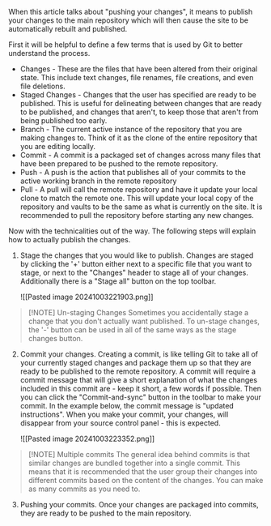 When this article talks about "pushing your changes", it means to publish your changes to the main repository which will then cause the site to be automatically rebuilt and published.

First it will be helpful to define a few terms that is used by Git to better understand the process.
- Changes - These are the files that have been altered from their original state. This include text changes, file renames, file creations, and even file deletions.
- Staged Changes - Changes that the user has specified are ready to be published. This is useful for delineating between changes that are ready to be published, and changes that aren't, to keep those that aren't from being published too early.
- Branch - The current active instance of the repository that you are making changes to. Think of it as the clone of the entire repository that you are editing locally.
- Commit - A commit is a packaged set of changes across many files that have been prepared to be pushed to the remote repository.
- Push - A push is the action that publishes all of your commits to the active working branch in the remote repository
- Pull - A pull will call the remote repository and have it update your local clone to match the remote one. This will update your local copy of the repository and vaults to be the same as what is currently on the site. It is recommended to pull the repository before starting any new changes.

Now with the technicalities out of the way. The following steps will explain how to actually publish the changes.

1. Stage the changes that you would like to publish. Changes are staged by clicking the '+' button either next to a specific file that you want to stage, or next to the "Changes" header to stage all of your changes. Additionally there is a "Stage all" button on the top toolbar.

	![[Pasted image 20241003221903.png]]
		
> [!NOTE] Un-staging Changes
> Sometimes you accidentally stage a change that you don't actually want published. To un-stage changes, the '-' button can be used in all of the same ways as the stage changes button. 

2. Commit your changes. Creating a commit, is like telling Git to take all of your currently staged changes and package them up so that they are ready to be published to the remote repository. A commit will require a commit message that will give a short explanation of what the changes included in this commit are - keep it short, a few words if possible. Then you can click the "Commit-and-sync" button in the toolbar to make your commit. In the example below, the commit message is "updated instructions". When you make your commit, your changes, will disappear from your source control panel - this is expected.

	![[Pasted image 20241003223352.png]]

> [!NOTE] Multiple commits
> The general idea behind commits is that similar changes are bundled together into a single commit. This means that it is recommended that the user group their changes into different commits based on the content of the changes. You can make as many commits as you need to.

3. Pushing your commits. Once your changes are packaged into commits, they are ready to be pushed to the main repository. 